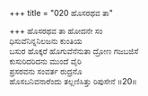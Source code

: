 +++
title = "020 ಹೊಸರಥವ ತಾ"

+++
ಹೊಸರಥವ ತಾ ಹೋದನೇ ಸಂ  
ಧಿಸುವೆನಿನ್ನನಿಲಜನು ಕುಂತಿಯ  
ಬಸುರ ಹೊಕ್ಕರೆ ಹೊಗುವೆನೆನುತಾ ದ್ರೋಣ ಗಜಬಜಿಸೆ  
ಕುಸುರಿದರಿದನು ಮುಂದೆ ವೈರಿ  
ಪ್ರಸರವನು ಸಂವರ್ತ ರುದ್ರನೊ  
ಹೊಸಬನಿವನಾರೆಂದು ತಲ್ಲಣಿಸಿತ್ತು ರಿಪುಸೇನೆ     ॥20॥